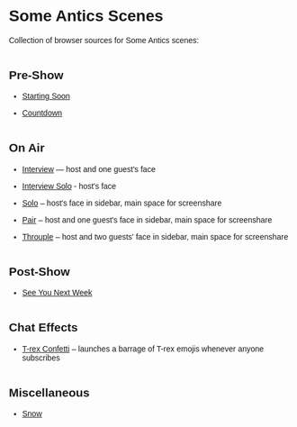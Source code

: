 # Some Antics Scenes

Collection of browser sources for Some Antics scenes:

## Pre-Show

* [Starting Soon](/starting-soon/)
* [Countdown](/countdown/)

## On Air

* [Interview](/interview/) — host and one guest's face
* [Interview Solo](/interview-solo/) - host's face
* [Solo](/solo/) – host's face in sidebar, main space for screenshare
* [Pair](/pair/) – host and one guest's face in sidebar, main space for screenshare
* [Throuple](/throuple/) – host and two guests' face in sidebar, main space for screenshare

## Post-Show

* [See You Next Week](/bye/)

## Chat Effects

* [T-rex Confetti](/trexes/) – launches a barrage of T-rex emojis whenever anyone subscribes

## Miscellaneous

* [Snow](https://cdpn.io/bendmyers/fullpage/yLzMqwL)

<style>
	body {
		font-family: sans-serif;
		max-width: 65ch;
		margin: 3em auto;
	}

	h1, h2 {
		font-family: 'Nexa Black', sans-serif;
	}
	
	h2 {
		margin-top: 2em;
	}

	li + li {
		margin-top: 1em;
	}
</style>